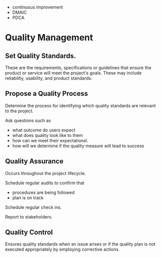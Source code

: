 
- continuous improvement
- DMAIC
- PDCA

# Quality Management

## Set Quality Standards.

These are the requirements, specifications or guidelines that ensure the product or service will meet the project's goals. These may include reliability, usability, and product standards.
## Propose a Quality Process

Determine the process for identifying which quality standards are relevant to the project. 

Ask questions such as

- what outcome do users expect
- what does quality look like to them
- how can we meet their expectations\
- how will we determine if the quality measure will lead to success
## Quality Assurance

Occurs throughout the project lifecycle. 

Schedule regular audits to confirm that

- procedures are being followed
- plan is on track

Schedule regular check ins.

Report to stakeholders.
## Quality Control

Ensures quality standards when an issue arises or if the quality plan is not executed appropriately by employing corrective actions.



